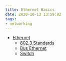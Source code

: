 ```yaml
---
title: Ethernet Basics
date: 2020-10-13 13:59:02
tags:
- networking
---
```


* [Ethernet](2020-10-12--13-51-12Z--ethernet.md)
  + [802.3 Standards](2020-10-14--12-35-41Z--802_3_standards.md)
  + [Bus Ethernet](2020-10-14--13-04-00Z--bus_ethernet.md)
  + [Switch](2020-10-14--13-51-36Z--switch.md)
